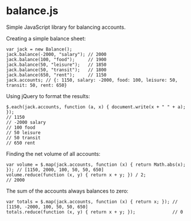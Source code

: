 balance.js
==========

Simple JavaScript library for balancing accounts.

Creating a simple balance sheet:

    var jack = new Balance();
    jack.balance(-2000, "salary"); // 2000
    jack.balance(100, "food");     // 1900
    jack.balance(50, "leisure");   // 1850
    jack.balance(50, "transit");   // 1800
    jack.balance(650, "rent");     // 1150
    jack.accounts; // {: 1150, salary: -2000, food: 100, leisure: 50, transit: 50, rent: 650}

Using jQuery to format the results:

    $.each(jack.accounts, function (a, x) { document.write(x + " " + a); });
    // 1150 
    // -2000 salary
    // 100 food
    // 50 leisure
    // 50 transit
    // 650 rent

Finding the net volume of all accounts:

    var volume = $.map(jack.accounts, function (x) { return Math.abs(x); }); // [1150, 2000, 100, 50, 50, 650]
    volume.reduce(function (x, y) { return x + y; }) / 2;                    // 2000

The sum of the accounts always balances to zero:

    var totals = $.map(jack.accounts, function (x) { return x; }); // [1150, -2000, 100, 50, 50, 650]
    totals.reduce(function (x, y) { return x + y; });              // 0
